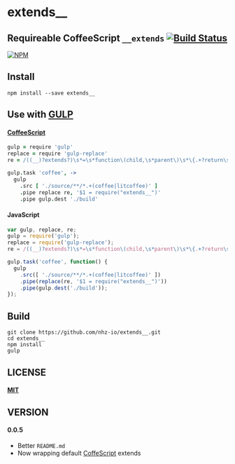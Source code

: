 extends__
=========

Requireable CoffeeScript  `__extends` [![Build Status][travis-image]][travis-url]
---------------------------------------------------------------------------------

[![NPM][npm-image]][npm-url]

Install
-------
```
npm install --save extends__
```

Use with [GULP][gulp-url]
-------------------------

#### [CoffeeScript][coffee-url]

```coffeescript
gulp = require 'gulp'
replace = require 'gulp-replace'
re = /((__)?extends?)\s*=\s*function\(child,\s*parent\)\s*\{.+?return\s*child;\s*\}/

gulp.task 'coffee', ->
  gulp
    .src [ './source/**/*.+(coffee|litcoffee)' ]
    .pipe replace re, '$1 = require("extends__")'
    .pipe gulp.dest './build'
```

#### JavaScript

```javascript
var gulp, replace, re;
gulp = require('gulp');
replace = require('gulp-replace');
re = /((__)?extends?)\s*=\s*function\(child,\s*parent\)\s*\{.+?return\s*child;\s*\}/;

gulp.task('coffee', function() {
  gulp
    .src([ './source/**/*.+(coffee|litcoffee)' ])
    .pipe(replace(re, '$1 = require("extends__")'))
    .pipe(gulp.dest('./build'));
});
```

Build
-----
```
git clone https://github.com/nhz-io/extends__.git
cd extends__
npm install
gulp
```

LICENSE
-------
#### [MIT](LICENSE)

VERSION
-------
#### 0.0.5
* Better `README.md`
* Now wrapping default [CoffeScript][coffee-url] extends

[coffee-url]: https://github.com/jashkenas/coffeescript
[gulp-url]: https://github.com/gulpjs/gulp

[travis-image]: https://travis-ci.org/nhz-io/extends__.svg
[travis-url]: https://travis-ci.org/nhz-io/extends__

[npm-image]: https://nodei.co/npm/extends__.png
[npm-url]: https://nodei.co/npm/extends__
